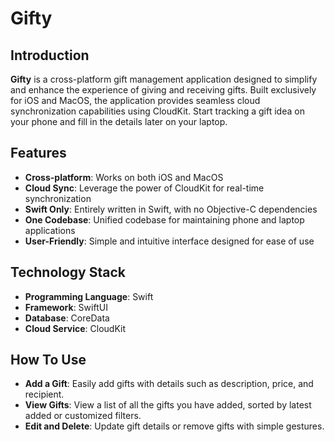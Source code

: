# Gifty

## Introduction

**Gifty** is a cross-platform gift management application designed to simplify and enhance the experience of giving and receiving gifts. Built exclusively for iOS and MacOS, the application provides seamless cloud synchronization capabilities using CloudKit. Start tracking a gift idea on your phone and fill in the details later on your laptop.

## Features

- **Cross-platform**: Works on both iOS and MacOS
- **Cloud Sync**: Leverage the power of CloudKit for real-time synchronization
- **Swift Only**: Entirely written in Swift, with no Objective-C dependencies
- **One Codebase**: Unified codebase for maintaining phone and laptop applications
- **User-Friendly**: Simple and intuitive interface designed for ease of use

## Technology Stack

- **Programming Language**: Swift
- **Framework**: SwiftUI
- **Database**: CoreData
- **Cloud Service**: CloudKit

## How To Use

- **Add a Gift**: Easily add gifts with details such as description, price, and recipient.
- **View Gifts**: View a list of all the gifts you have added, sorted by latest added or customized filters.
- **Edit and Delete**: Update gift details or remove gifts with simple gestures.

